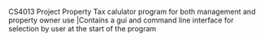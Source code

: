 CS4013 Project
Property Tax calulator program for both management and property owner use
|Contains a gui and command line interface for selection by user at the start of the program  
